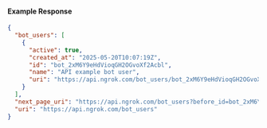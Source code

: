 <!-- Code generated for API Clients. DO NOT EDIT. -->

#### Example Response

```json
{
  "bot_users": [
    {
      "active": true,
      "created_at": "2025-05-20T10:07:19Z",
      "id": "bot_2xM6Y9eHdVioqGH2OGvoXf2Acbl",
      "name": "API example bot user",
      "uri": "https://api.ngrok.com/bot_users/bot_2xM6Y9eHdVioqGH2OGvoXf2Acbl"
    }
  ],
  "next_page_uri": "https://api.ngrok.com/bot_users?before_id=bot_2xM6Y9eHdVioqGH2OGvoXf2Acbl&limit=1",
  "uri": "https://api.ngrok.com/bot_users"
}
```
